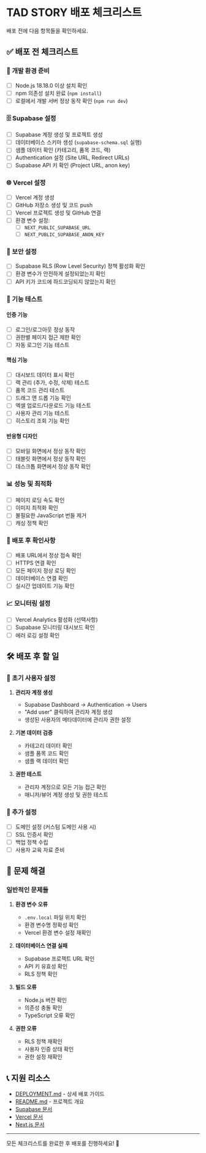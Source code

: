 # TAD STORY 배포 체크리스트

배포 전에 다음 항목들을 확인하세요.

## ✅ 배포 전 체크리스트

### 🔧 개발 환경 준비
- [ ] Node.js 18.18.0 이상 설치 확인
- [ ] npm 의존성 설치 완료 (`npm install`)
- [ ] 로컬에서 개발 서버 정상 동작 확인 (`npm run dev`)

### 🗄️ Supabase 설정
- [ ] Supabase 계정 생성 및 프로젝트 생성
- [ ] 데이터베이스 스키마 생성 (`supabase-schema.sql` 실행)
- [ ] 샘플 데이터 확인 (카테고리, 품목 코드, 랙)
- [ ] Authentication 설정 (Site URL, Redirect URLs)
- [ ] Supabase API 키 확인 (Project URL, anon key)

### 🌐 Vercel 설정
- [ ] Vercel 계정 생성
- [ ] GitHub 저장소 생성 및 코드 push
- [ ] Vercel 프로젝트 생성 및 GitHub 연결
- [ ] 환경 변수 설정:
  - [ ] `NEXT_PUBLIC_SUPABASE_URL`
  - [ ] `NEXT_PUBLIC_SUPABASE_ANON_KEY`

### 🔐 보안 설정
- [ ] Supabase RLS (Row Level Security) 정책 활성화 확인
- [ ] 환경 변수가 안전하게 설정되었는지 확인
- [ ] API 키가 코드에 하드코딩되지 않았는지 확인

### 🧪 기능 테스트
#### 인증 기능
- [ ] 로그인/로그아웃 정상 동작
- [ ] 권한별 페이지 접근 제한 확인
- [ ] 자동 로그인 기능 테스트

#### 핵심 기능
- [ ] 대시보드 데이터 표시 확인
- [ ] 랙 관리 (추가, 수정, 삭제) 테스트
- [ ] 품목 코드 관리 테스트
- [ ] 드래그 앤 드롭 기능 확인
- [ ] 엑셀 업로드/다운로드 기능 테스트
- [ ] 사용자 관리 기능 테스트
- [ ] 히스토리 조회 기능 확인

#### 반응형 디자인
- [ ] 모바일 화면에서 정상 동작 확인
- [ ] 태블릿 화면에서 정상 동작 확인
- [ ] 데스크톱 화면에서 정상 동작 확인

### 📊 성능 및 최적화
- [ ] 페이지 로딩 속도 확인
- [ ] 이미지 최적화 확인
- [ ] 불필요한 JavaScript 번들 제거
- [ ] 캐싱 정책 확인

### 🚀 배포 후 확인사항
- [ ] 배포 URL에서 정상 접속 확인
- [ ] HTTPS 연결 확인
- [ ] 모든 페이지 정상 로딩 확인
- [ ] 데이터베이스 연결 확인
- [ ] 실시간 업데이트 기능 확인

### 📈 모니터링 설정
- [ ] Vercel Analytics 활성화 (선택사항)
- [ ] Supabase 모니터링 대시보드 확인
- [ ] 에러 로깅 설정 확인

## 🛠️ 배포 후 할 일

### 👤 초기 사용자 설정
1. **관리자 계정 생성**
   - Supabase Dashboard → Authentication → Users
   - "Add user" 클릭하여 관리자 계정 생성
   - 생성된 사용자의 메타데이터에 관리자 권한 설정

2. **기본 데이터 검증**
   - 카테고리 데이터 확인
   - 샘플 품목 코드 확인
   - 샘플 랙 데이터 확인

3. **권한 테스트**
   - 관리자 계정으로 모든 기능 접근 확인
   - 매니저/뷰어 계정 생성 및 권한 테스트

### 🔧 추가 설정
- [ ] 도메인 설정 (커스텀 도메인 사용 시)
- [ ] SSL 인증서 확인
- [ ] 백업 정책 수립
- [ ] 사용자 교육 자료 준비

## 🚨 문제 해결

### 일반적인 문제들
1. **환경 변수 오류**
   - `.env.local` 파일 위치 확인
   - 환경 변수명 정확성 확인
   - Vercel 환경 변수 설정 재확인

2. **데이터베이스 연결 실패**
   - Supabase 프로젝트 URL 확인
   - API 키 유효성 확인
   - RLS 정책 확인

3. **빌드 오류**
   - Node.js 버전 확인
   - 의존성 충돌 확인
   - TypeScript 오류 확인

4. **권한 오류**
   - RLS 정책 재확인
   - 사용자 인증 상태 확인
   - 권한 설정 재확인

## 📞 지원 리소스

- [DEPLOYMENT.md](./DEPLOYMENT.md) - 상세 배포 가이드
- [README.md](./README.md) - 프로젝트 개요
- [Supabase 문서](https://supabase.com/docs)
- [Vercel 문서](https://vercel.com/docs)
- [Next.js 문서](https://nextjs.org/docs)

---

모든 체크리스트를 완료한 후 배포를 진행하세요! 🚀 
